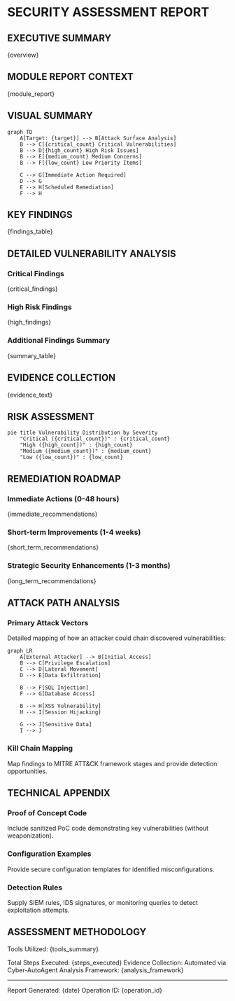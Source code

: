 # SECURITY ASSESSMENT REPORT

## EXECUTIVE SUMMARY
{overview}

## MODULE REPORT CONTEXT
{module_report}
 
## VISUAL SUMMARY
```mermaid
graph TD
    A[Target: {target}] --> B[Attack Surface Analysis]
    B --> C[{critical_count} Critical Vulnerabilities]
    B --> D[{high_count} High Risk Issues]
    B --> E[{medium_count} Medium Concerns]
    B --> F[{low_count} Low Priority Items]
    
    C --> G[Immediate Action Required]
    D --> G
    E --> H[Scheduled Remediation]
    F --> H
```

## KEY FINDINGS
{findings_table}

## DETAILED VULNERABILITY ANALYSIS

### Critical Findings
{critical_findings}

### High Risk Findings  
{high_findings}

### Additional Findings Summary
{summary_table}

## EVIDENCE COLLECTION
{evidence_text}

## RISK ASSESSMENT
```mermaid
pie title Vulnerability Distribution by Severity
    "Critical ({critical_count})" : {critical_count}
    "High ({high_count})" : {high_count}
    "Medium ({medium_count})" : {medium_count}
    "Low ({low_count})" : {low_count}
```

## REMEDIATION ROADMAP

### Immediate Actions (0-48 hours)
{immediate_recommendations}

### Short-term Improvements (1-4 weeks)
{short_term_recommendations}

### Strategic Security Enhancements (1-3 months)
{long_term_recommendations}

## ATTACK PATH ANALYSIS
### Primary Attack Vectors
Detailed mapping of how an attacker could chain discovered vulnerabilities:

```mermaid
graph LR
    A[External Attacker] --> B[Initial Access]
    B --> C[Privilege Escalation]
    C --> D[Lateral Movement]
    D --> E[Data Exfiltration]
    
    B --> F[SQL Injection]
    F --> G[Database Access]
    
    B --> H[XSS Vulnerability]
    H --> I[Session Hijacking]
    
    G --> J[Sensitive Data]
    I --> J
```

### Kill Chain Mapping
Map findings to MITRE ATT&CK framework stages and provide detection opportunities.

## TECHNICAL APPENDIX
### Proof of Concept Code
Include sanitized PoC code demonstrating key vulnerabilities (without weaponization).

### Configuration Examples
Provide secure configuration templates for identified misconfigurations.

### Detection Rules
Supply SIEM rules, IDS signatures, or monitoring queries to detect exploitation attempts.

## ASSESSMENT METHODOLOGY
Tools Utilized:
{tools_summary}

Total Steps Executed: {steps_executed}
Evidence Collection: Automated via Cyber-AutoAgent
Analysis Framework: {analysis_framework}

----
Report Generated: {date}
Operation ID: {operation_id}